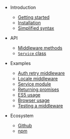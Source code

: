 - Introduction
  - [Getting started]()
  - [Installation](installation.md)
  - [Simplified syntax](simplified-syntax.md)

- API
  - [Middleware methods](api/methods.md)
  - [`Service` class](api/Service.md)

- Examples
  - [Auth retry middleware](examples/auth-middleware.md)
  - [Locale middleware](examples/locale-middleware.md)
  - [Service module](examples/service.md)
  - [Returning promises](examples/promise.md)
  - [ES5 usage](examples/es5.md)
  - [Browser usage](examples/browser.md)
  - [Testing a middleware](examples/testing.md)

- Ecosystem
  - [Github](https://github.com/emileber/axios-middleware)
  - [npm](https://www.npmjs.com/package/axios-middleware)
